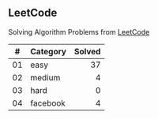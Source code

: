 ## LeetCode

Solving Algorithm Problems from [LeetCode](https://leetcode.com/)

| #  |    Category    | Solved |
|:--:|:---------------|-------:|
| 01 |      easy      |   37   |
| 02 |     medium     |   4   |
| 03 |      hard      |   0   |
| 04 |    facebook    |   4   |
